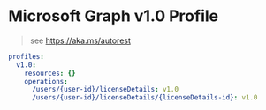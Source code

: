 # Microsoft Graph v1.0 Profile

> see https://aka.ms/autorest

``` yaml
profiles:
  v1.0:
    resources: {}
    operations:
      /users/{user-id}/licenseDetails: v1.0
      /users/{user-id}/licenseDetails/{licenseDetails-id}: v1.0

```
